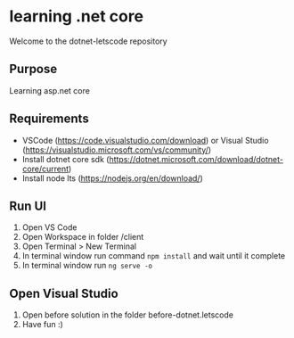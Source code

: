 # learning .net core 

Welcome to the dotnet-letscode repository

## Purpose

Learning asp.net core

## Requirements

- VSCode (https://code.visualstudio.com/download) or Visual Studio (https://visualstudio.microsoft.com/vs/community/)
- Install dotnet core sdk (https://dotnet.microsoft.com/download/dotnet-core/current)
- Install node lts (https://nodejs.org/en/download/)

## Run UI

1. Open VS Code
2. Open Workspace in folder /client
3. Open Terminal > New Terminal
4. In terminal window run command `npm install` and wait until it complete
5. In terminal window run `ng serve -o`


## Open Visual Studio

1. Open before solution in the folder before-dotnet.letscode
2. Have fun :)
